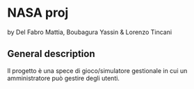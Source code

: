 # NASA proj
by Del Fabro Mattia, Boubagura Yassin & Lorenzo Tincani

## General description
Il progetto è una spece di gioco/simulatore gestionale in cui un amministratore può 
gestire degli utenti.
